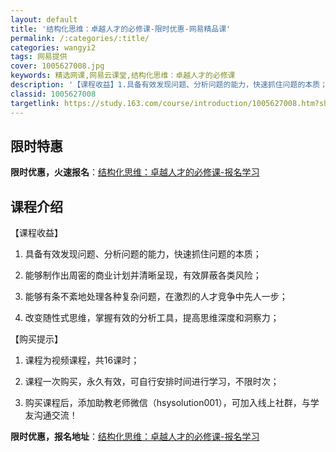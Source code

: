 ```yaml
---
layout: default
title: '结构化思维：卓越人才的必修课-限时优惠-网易精品课'
permalink: /:categories/:title/
categories: wangyi2
tags: 网易提供
cover: 1005627008.jpg
keywords: 精选网课,网易云课堂,结构化思维：卓越人才的必修课
description: '【课程收益】1.具备有效发现问题、分析问题的能力，快速抓住问题的本质；2.能够制作出周密的商业计划并清晰呈现，有效屏蔽各'
classid: 1005627008
targetlink: https://study.163.com/course/introduction/1005627008.htm?share=1&shareId=1025206652&utm_campaign=share&utm_medium=iphoneShare&utm_source=&utm_u=1025206652
---
```


## 限时特惠

**限时优惠，火速报名**：[结构化思维：卓越人才的必修课-报名学习](https://study.163.com/course/introduction/1005627008.htm?share=1&shareId=1025206652&utm_campaign=share&utm_medium=iphoneShare&utm_source=&utm_u=1025206652)

## 课程介绍

【课程收益】

1. 具备有效发现问题、分析问题的能力，快速抓住问题的本质；

2. 能够制作出周密的商业计划并清晰呈现，有效屏蔽各类风险；

3. 能够有条不紊地处理各种复杂问题，在激烈的人才竞争中先人一步；

4. 改变随性式思维，掌握有效的分析工具，提高思维深度和洞察力；



【购买提示】

1. 课程为视频课程，共16课时；

2. 课程一次购买，永久有效，可自行安排时间进行学习，不限时次；

3. 购买课程后，添加助教老师微信（hsysolution001），可加入线上社群，与学友沟通交流！

**限时优惠，报名地址**：[结构化思维：卓越人才的必修课-报名学习](https://study.163.com/course/introduction/1005627008.htm?share=1&shareId=1025206652&utm_campaign=share&utm_medium=iphoneShare&utm_source=&utm_u=1025206652)

